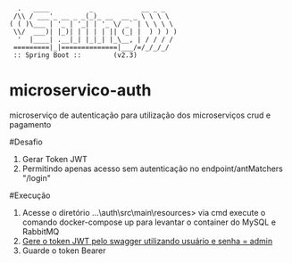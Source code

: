 ```
  .   ____          _            __ _ _
 /\\ / ___'_ __ _ _(_)_ __  __ _ \ \ \ \
( ( )\___ | '_ | '_| | '_ \/ _` | \ \ \ \
 \\/  ___)| |_)| | | | | || (_| |  ) ) ) )
  '  |____| .__|_| |_|_| |_\__, | / / / /
 =========|_|==============|___/=/_/_/_/
 :: Spring Boot ::        (v2.3)
```

# microservico-auth
microserviço de autenticação para utilização dos microserviços crud e pagamento

#Desafio
1. Gerar Token JWT
2. Permitindo apenas acesso sem autenticação no endpoint/antMatchers "/login" 

#Execução
1. Acesse o diretório ...\auth\src\main\resources> via cmd execute o comando docker-compose up para levantar o container do MySQL e RabbitMQ
2. [Gere o token JWT pelo swagger utilizando usuário e senha = admin](http://localhost:8083/auth/swagger-ui.html#/auth-controller) 
3. Guarde o token Bearer
